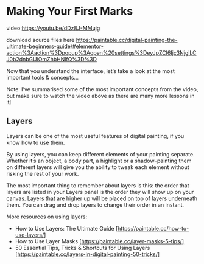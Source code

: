 # Making Your First Marks

video:https://youtu.be/dDz8J-MMujg

download source files here https://paintable.cc/digital-painting-the-ultimate-beginners-guide/#elementor-action%3Aaction%3Dpopup%3Aopen%20settings%3DeyJpZCI6Ijc3NjgiLCJ0b2dnbGUiOmZhbHNlfQ%3D%3D

Now that you understand the interface, let’s take a look at the most important tools & concepts…

Note: I’ve summarised some of the most important concepts from the video, but make sure to watch the video above as there are many more lessons in it!

## Layers
Layers can be one of the most useful features of digital painting, if you know how to use them.

By using layers, you can keep different elements of your painting separate. Whether it’s an object, a body part, a highlight or a shadow–painting them on different layers will give you the ability to tweak each element without risking the rest of your work.

The most important thing to remember about layers is this: the order that layers are listed in your Layers panel is the order they will show up on your canvas. Layers that are higher up will be placed on top of layers underneath them. You can drag and drop layers to change their order in an instant.

More resources on using layers:

- How to Use Layers: The Ultimate Guide [https://paintable.cc/how-to-use-layers/]
- How to Use Layer Masks [https://paintable.cc/layer-masks-5-tips/]
- 50 Essential Tips, Tricks & Shortcuts for Using Layers [https://paintable.cc/layers-in-digital-painting-50-tricks/]

